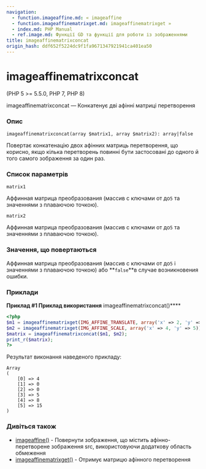 ```yaml
---
navigation:
  - function.imageaffine.md: « imageaffine
  - function.imageaffinematrixget.md: imageaffinematrixget »
  - index.md: PHP Manual
  - ref.image.md: Функції GD та функції для роботи із зображеннями
title: imageaffinematrixconcat
origin_hash: ddf652f5224dc9f1fa9671347921941ca401ea50
---
```

# imageaffinematrixconcat

(PHP 5 >= 5.5.0, PHP 7, PHP 8)

imageaffinematrixconcat — Конкатенує дві афінні матриці перетворення

### Опис

```methodsynopsis
imageaffinematrixconcat(array $matrix1, array $matrix2): array|false
```

Повертає конкатенацію двох афінних матриць перетворення, що корисно, якщо кілька перетворень повинні бути застосовані до одного й того самого зображення за один раз.

### Список параметрів

`matrix1`

Аффинная матрица преобразования (массив с ключами от до`5` та значеннями з плаваючою точкою).

`matrix2`

Аффинная матрица преобразования (массив с ключами от до`5` та значеннями з плаваючою точкою).

### Значення, що повертаються

Аффинная матрица преобразования (массив с ключами от до`5` і значеннями з плаваючою точкою) або \*\*`false`\*\*в случае возникновения ошибки.

### Приклади

**Приклад #1 Приклад використання** imageaffinematrixconcat()\*\*\*\*

```php
<?php
$m1 = imageaffinematrixget(IMG_AFFINE_TRANSLATE, array('x' => 2, 'y' => 3));
$m2 = imageaffinematrixget(IMG_AFFINE_SCALE, array('x' => 4, 'y' => 5));
$matrix = imageaffinematrixconcat($m1, $m2);
print_r($matrix);
?>
```

Результат виконання наведеного прикладу:

```
Array
(
    [0] => 4
    [1] => 0
    [2] => 0
    [3] => 5
    [4] => 8
    [5] => 15
)
```

### Дивіться також

-   [imageaffine()](function.imageaffine.md) \- Повернути зображення, що містить афінно-перетворене зображення src, використовуючи додаткову область обмеження
-   [imageaffinematrixget()](function.imageaffinematrixget.md) \- Отримує матрицю афінного перетворення
